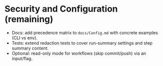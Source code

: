 # Security and Configuration (remaining)

- Docs: add precedence matrix to `docs/Config.md` with concrete examples (CLI vs env).
- Tests: extend redaction tests to cover run-summary settings and step summary content.
- Optional: read-only mode for workflows (skip commit/push) via an input/flag.
